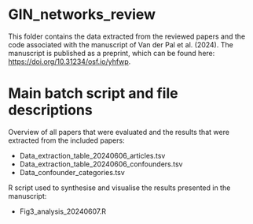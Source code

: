 # GIN_networks_review

This folder contains the data extracted from the reviewed papers and the code associated with the manuscript of Van der Pal et al. (2024). The manuscript is published as a preprint, which can be found here: https://doi.org/10.31234/osf.io/yhfwp.

# Main batch script and file descriptions

Overview of all papers that were evaluated and the results that were extracted from the included papers:
- Data_extraction_table_20240606_articles.tsv
- Data_extraction_table_20240606_confounders.tsv
- Data_confounder_categories.tsv

R script used to synthesise and visualise the results presented in the manuscript:
- Fig3_analysis_20240607.R
